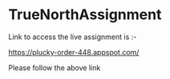 # TrueNorthAssignment
Link to access the live assignment is  :-

https://plucky-order-448.appspot.com/

Please follow the above link
